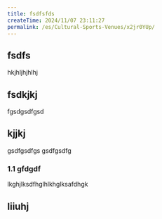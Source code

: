 ```yaml
---
title: fsdfsfds
createTime: 2024/11/07 23:11:27
permalink: /es/Cultural-Sports-Venues/x2jr0YUp/
---
```


## fsdfs
hkjhljhjhlhj
## fsdkjkj

fgsdgsdfgsd

## kjjkj

gsdfgsdfgs
gsdfgsdfg

### 1.1 gfdgdf


lkghjlksdfhglhlkhglksafdhgk

## liiuhj

